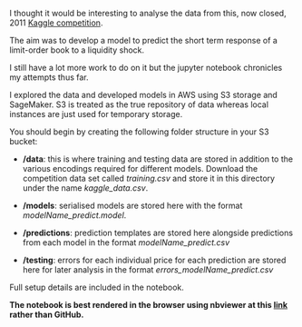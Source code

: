 I thought it would be interesting to analyse the data from this, now closed, 2011 [Kaggle competition](https://www.kaggle.com/c/AlgorithmicTradingChallenge/).

The aim was to develop a model to predict the short term response of a limit-order book to a liquidity shock.

I still have a lot more work to do on it but the jupyter notebook chronicles my attempts thus far.

I explored the data and developed models in AWS using S3 storage and SageMaker. S3 is treated as the true repository of data whereas local instances are just used for temporary storage.

You should begin by creating the following folder structure in your S3 bucket:

* **/data**: this is where training and testing data are stored in addition to the various encodings required for different models. Download the competition data set called *training.csv* and store it in this directory under the name *kaggle_data.csv*.

* **/models**: serialised models are stored here with the format *modelName_predict.model*.

* **/predictions**: prediction templates are stored here alongside predictions from each model in the format *modelName_predict.csv*

* **/testing**: errors for each individual price for each prediction are stored here for later analysis in the format *errors_modelName_predict.csv*

Full setup details are included in the notebook.

**The notebook is best rendered in the browser using nbviewer at this [link](https://nbviewer.jupyter.org/github/t-cousins/Kaggle-Algorithmic-Trading-Challenge/blob/master/Algorithmic_Trading_Challenge.ipynb) rather than GitHub.**